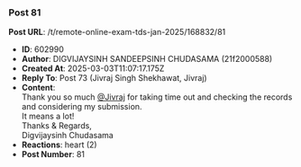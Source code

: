 ### Post 81
**Post URL**: /t/remote-online-exam-tds-jan-2025/168832/81
- **ID**: 602990
- **Author**: DIGVIJAYSINH SANDEEPSINH CHUDASAMA (21f2000588)
- **Created At**: 2025-03-03T11:07:17.175Z
- **Reply To**: Post 73 (Jivraj Singh Shekhawat, Jivraj)
- **Content**:  
  Thank you so much <a class="mention" href="/u/jivraj">@Jivraj</a> for taking time out and checking the records and considering my submission.<br>
It means a lot!<br>
Thanks &amp; Regards,<br>
Digvijaysinh Chudasama
- **Reactions**: heart (2)
- **Post Number**: 81

